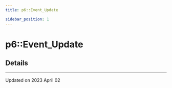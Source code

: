 ```yaml
---
title: p6::Event_Update

sidebar_position: 1
---
```


# p6::Event_Update





## Details
-------------------------------

Updated on 2023 April 02